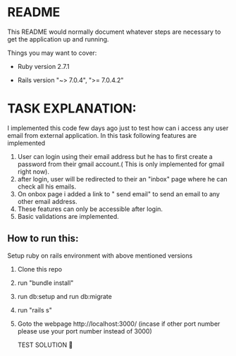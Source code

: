 # README

This README would normally document whatever steps are necessary to get the
application up and running.

Things you may want to cover:

* Ruby version  2.7.1

* Rails version "~> 7.0.4", ">= 7.0.4.2"


# TASK EXPLANATION:

I implemented this code few days ago just to test how can i access any user email from external application.
In this task following features are implemented

1. User can login using their email address but he has to first create a password from their gmail account.( This is only implemented for gmail right now).
2. after login, user will be redirected to their an "inbox" page where he can check all his emails.
3. On onbox page i added a link to " send email" to send an email to any other email address.
4. These features can only be accessible after login.
5. Basic validations are implemented.

## How to run this:
Setup ruby on rails environment with above mentioned versions
1. Clone this repo
2. run "bundle install"
3. run db:setup and run db:migrate
4. run "rails s"
5. Goto the webpage http://localhost:3000/ (incase if other port number please use your port number instead of 3000)

   TEST SOLUTION 🎊
